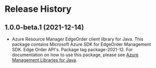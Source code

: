 # Release History

## 1.0.0-beta.1 (2021-12-14)

- Azure Resource Manager EdgeOrder client library for Java. This package contains Microsoft Azure SDK for EdgeOrder Management SDK. Edge Order API's. Package tag package-2021-12. For documentation on how to use this package, please see [Azure Management Libraries for Java](https://aka.ms/azsdk/java/mgmt).
